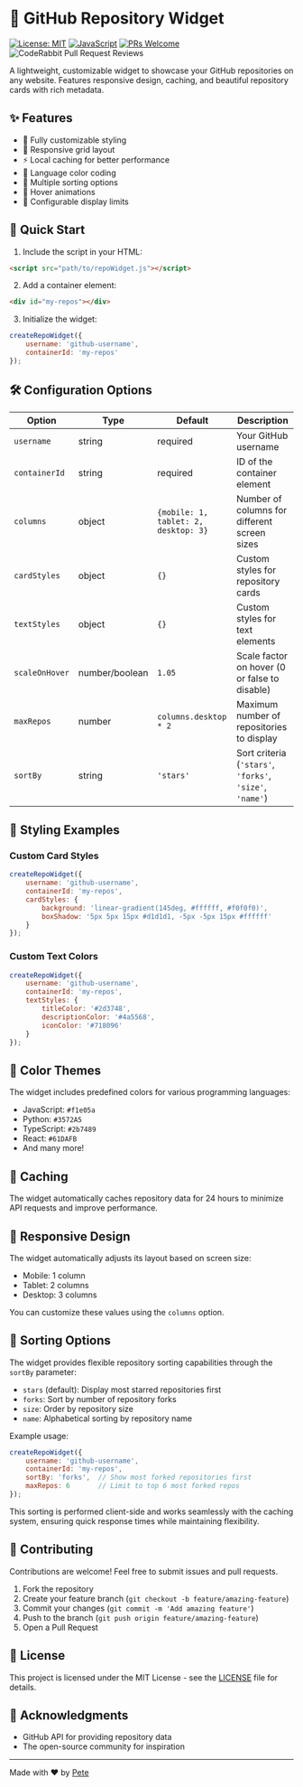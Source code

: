 # 🎯 GitHub Repository Widget

[![License: MIT](https://img.shields.io/badge/License-MIT-yellow.svg)](https://opensource.org/licenses/MIT)
[![JavaScript](https://img.shields.io/badge/JavaScript-ES6+-yellow)](https://www.ecma-international.org/ecma-262/)
[![PRs Welcome](https://img.shields.io/badge/PRs-welcome-brightgreen.svg)](http://makeapullrequest.com)
![CodeRabbit Pull Request Reviews](https://img.shields.io/coderabbit/prs/github/peterbenoit/RepoWidget?utm_source=oss&utm_medium=github&utm_campaign=peterbenoit%2FRepoWidget&labelColor=171717&color=FF570A&link=https%3A%2F%2Fcoderabbit.ai&label=CodeRabbit+Reviews)

A lightweight, customizable widget to showcase your GitHub repositories on any website. Features responsive design, caching, and beautiful repository cards with rich metadata.

## ✨ Features

- 🎨 Fully customizable styling
- 📱 Responsive grid layout
- ⚡ Local caching for better performance
- 🌈 Language color coding
- 🔄 Multiple sorting options
- 💫 Hover animations
- 🎯 Configurable display limits

## 🚀 Quick Start

1. Include the script in your HTML:
```html
<script src="path/to/repoWidget.js"></script>
```

2. Add a container element:
```html
<div id="my-repos"></div>
```

3. Initialize the widget:
```javascript
createRepoWidget({
    username: 'github-username',
    containerId: 'my-repos'
});
```

## 🛠️ Configuration Options

| Option | Type | Default | Description |
|--------|------|---------|-------------|
| `username` | string | required | Your GitHub username |
| `containerId` | string | required | ID of the container element |
| `columns` | object | `{mobile: 1, tablet: 2, desktop: 3}` | Number of columns for different screen sizes |
| `cardStyles` | object | `{}` | Custom styles for repository cards |
| `textStyles` | object | `{}` | Custom styles for text elements |
| `scaleOnHover` | number/boolean | `1.05` | Scale factor on hover (0 or false to disable) |
| `maxRepos` | number | `columns.desktop * 2` | Maximum number of repositories to display |
| `sortBy` | string | `'stars'` | Sort criteria (`'stars'`, `'forks'`, `'size'`, `'name'`) |

## 💅 Styling Examples

### Custom Card Styles
```javascript
createRepoWidget({
    username: 'github-username',
    containerId: 'my-repos',
    cardStyles: {
        background: 'linear-gradient(145deg, #ffffff, #f0f0f0)',
        boxShadow: '5px 5px 15px #d1d1d1, -5px -5px 15px #ffffff'
    }
});
```

### Custom Text Colors
```javascript
createRepoWidget({
    username: 'github-username',
    containerId: 'my-repos',
    textStyles: {
        titleColor: '#2d3748',
        descriptionColor: '#4a5568',
        iconColor: '#718096'
    }
});
```

## 🎨 Color Themes

The widget includes predefined colors for various programming languages:

- JavaScript: `#f1e05a`
- Python: `#3572A5`
- TypeScript: `#2b7489`
- React: `#61DAFB`
- And many more!

## 🔄 Caching

The widget automatically caches repository data for 24 hours to minimize API requests and improve performance.

## 📱 Responsive Design

The widget automatically adjusts its layout based on screen size:
- Mobile: 1 column
- Tablet: 2 columns
- Desktop: 3 columns

You can customize these values using the `columns` option.

## 🔀 Sorting Options

The widget provides flexible repository sorting capabilities through the `sortBy` parameter:

- `stars` (default): Display most starred repositories first
- `forks`: Sort by number of repository forks
- `size`: Order by repository size
- `name`: Alphabetical sorting by repository name

Example usage:
```javascript
createRepoWidget({
    username: 'github-username',
    containerId: 'my-repos',
    sortBy: 'forks',  // Show most forked repositories first
    maxRepos: 6       // Limit to top 6 most forked repos
});
```

This sorting is performed client-side and works seamlessly with the caching system, ensuring quick response times while maintaining flexibility.

## 🤝 Contributing

Contributions are welcome! Feel free to submit issues and pull requests.

1. Fork the repository
2. Create your feature branch (`git checkout -b feature/amazing-feature`)
3. Commit your changes (`git commit -m 'Add amazing feature'`)
4. Push to the branch (`git push origin feature/amazing-feature`)
5. Open a Pull Request

## 📄 License

This project is licensed under the MIT License - see the [LICENSE](LICENSE) file for details.

## 🙏 Acknowledgments

- GitHub API for providing repository data
- The open-source community for inspiration

---

Made with ❤️ by [Pete](https://www.peterbenoit.com)
